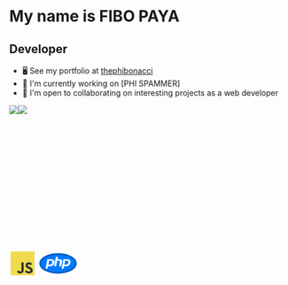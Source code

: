 My name is FIBO PAYA
===============================

Developer
-----------------------------

*   🖥️  See my portfolio at [thephibonacci](https://thephibonacci.com)
*   🚀  I'm currently working on [PHI SPAMMER]
*   🤝  I'm open to collaborating on interesting projects as a web developer

<a href="https://www.twitter.com/thephibonacci" target="_blank" rel="noreferrer"><img
                  src="https://img.shields.io/twitter/follow/thephibonacci?logo=twitter&style=for-the-badge&color=0891b2&labelColor=1c1917"
                /></a><a href="https://www.github.com/thephibonacci" target="_blank" rel="noreferrer"><img
                  src="https://img.shields.io/github/followers/thephibonacci?logo=github&style=for-the-badge&color=0891b2&labelColor=1c1917" /></a>
                  
<a>
    <?xml version="1.0" ?><!DOCTYPE svg  PUBLIC '-//W3C//DTD SVG 1.1//EN'  'http://www.w3.org/Graphics/SVG/1.1/DTD/svg11.dtd'><svg height="512px" style="enable-background:new 0 0 512 512;" version="1.1" viewBox="0 0 512 512" width="48px" xml:space="preserve" xmlns="http://www.w3.org/2000/svg" xmlns:xlink="http://www.w3.org/1999/xlink"><g id="_x31_87-js"><g><rect height="459.998" style="fill:#F0DB4F;" width="459.996" x="26.002" y="26.001"/><path d="M276.331,384.759c0,44.767-26.286,65.2-64.586,65.2c-34.601,0-54.623-17.865-64.892-39.529    l35.218-21.255c6.777,12.013,12.938,22.177,27.826,22.177c14.169,0,23.207-5.544,23.207-27.208V237.21h43.227V384.759    L276.331,384.759z" style="fill:#323330;"/><path d="M378.598,449.959c-40.147,0-66.124-19.099-78.754-44.151l35.219-20.332    c9.241,15.095,21.356,26.286,42.611,26.286c17.866,0,29.364-8.932,29.364-21.355c0-14.787-11.704-20.021-31.52-28.75l-10.781-4.62    c-31.214-13.246-51.853-29.983-51.853-65.2c0-32.447,24.745-57.09,63.248-57.09c27.518,0,47.232,9.549,61.402,34.603    l-33.679,21.562c-7.392-13.246-15.401-18.481-27.825-18.481c-12.63,0-20.639,8.01-20.639,18.481    c0,12.938,8.009,18.176,26.594,26.285l10.78,4.621c36.759,15.71,57.397,31.832,57.397,67.974    C450.164,428.602,419.565,449.959,378.598,449.959L378.598,449.959z" style="fill:#323330;"/></g></g><g id="Layer_1"/></svg>
    <?xml version="1.0" ?><!DOCTYPE svg  PUBLIC '-//W3C//DTD SVG 1.1//EN'  'http://www.w3.org/Graphics/SVG/1.1/DTD/svg11.dtd'><svg height="512px" style="enable-background:new 0 0 512 512;" version="1.1" viewBox="0 0 512 512" width="72px" xml:space="preserve" xmlns="http://www.w3.org/2000/svg" xmlns:xlink="http://www.w3.org/1999/xlink"><g id="comp_x5F_256-php"><g><g><g><path d="M256.001,135.034c-127.003,0-230,54.121-230,120.965s102.997,120.967,230,120.967      c127.003,0,229.998-54.123,229.998-120.967S383.004,135.034,256.001,135.034z" style="fill:#007AFF;"/><path d="M256.001,386.966c-63.026,0-122.435-12.986-167.28-36.566      c-46.894-24.656-72.72-58.182-72.72-94.4c0-36.218,25.826-69.744,72.72-94.4c44.846-23.579,104.253-36.565,167.28-36.565      c63.026,0,122.434,12.986,167.279,36.565c46.894,24.656,72.719,58.182,72.719,94.4c0,36.219-25.825,69.744-72.719,94.4      C378.435,373.979,319.027,386.966,256.001,386.966z M256.001,145.034c-59.843,0-115.945,12.169-157.973,34.267      c-39.999,21.031-62.027,48.27-62.027,76.698c0,28.429,22.028,55.667,62.028,76.698c42.027,22.099,98.129,34.269,157.972,34.269      s115.944-12.17,157.972-34.268c39.998-21.032,62.026-48.271,62.026-76.699c0-28.428-22.028-55.667-62.026-76.698      C371.945,157.204,315.844,145.034,256.001,145.034z" style="fill:#005CBF;"/></g><g><path d="M182.063,246.043c-5.677,29.109-25.731,26.09-50.384,26.09l9.847-50.744      C168.839,221.39,187.382,218.443,182.063,246.043L182.063,246.043z M95.239,323.523h26.378l6.254-32.199      c29.54,0,47.868,2.157,64.83-13.728c18.759-17.251,23.646-47.941,10.278-63.322c-6.97-8.05-18.184-12.003-33.421-12.003h-50.816      L95.239,323.523z M228.709,170h26.235l-6.253,32.199c22.64,0,43.628-1.653,53.763,7.691c10.638,9.775,5.535,22.281-5.966,81.291      h-26.594c11.069-57.068,13.154-61.812,9.128-66.125c-3.88-4.168-12.722-3.306-34.069-3.306l-13.513,69.431h-26.235L228.709,170      L228.709,170z M388.201,246.043c-5.751,29.542-26.379,26.09-50.385,26.09l9.847-50.744      C375.119,221.39,393.52,218.443,388.201,246.043z M301.377,323.523h26.449l6.254-32.199c31.049,0,48.227,1.796,64.83-13.728      c18.759-17.251,23.646-47.941,10.279-63.322c-6.974-8.05-18.186-12.003-33.423-12.003H324.95L301.377,323.523z" style="fill:#FFFFFF;"/></g></g></g></g><g id="Layer_1"/></svg>
</a>
